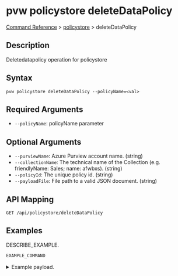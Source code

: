 # pvw policystore deleteDataPolicy
[Command Reference](../../../README.md#command-reference) > [policystore](./main.md) > deleteDataPolicy

## Description
Deletedatapolicy operation for policystore

## Syntax
```
pvw policystore deleteDataPolicy --policyName=<val>
```

## Required Arguments
- `--policyName`: policyName parameter

## Optional Arguments
- `--purviewName`: Azure Purview account name. (string)
- `--collectionName`: The technical name of the Collection (e.g. friendlyName: Sales; name: afwbxs). (string)
- `--policyId`: The unique policy id. (string)
- `--payloadFile`: File path to a valid JSON document. (string)

## API Mapping
 >  > []()
```
GET /api/policystore/deleteDataPolicy
```

## Examples
DESCRIBE_EXAMPLE.
```powershell
EXAMPLE_COMMAND
```
<details><summary>Example payload.</summary>
<p>

```json
PASTE_JSON_HERE
```
</p>
</details>